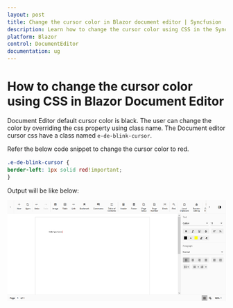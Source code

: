 ```yaml
---
layout: post
title: Change the cursor color in Blazor document editor | Syncfusion
description: Learn how to change the cursor color using CSS in the Syncfusion Blazor Document Editor component and much more.
platform: Blazor
control: DocumentEditor
documentation: ug
---
```


# How to change the cursor color using CSS in Blazor Document Editor

Document Editor default cursor color is black. The user can change the color by overriding the css property using class name. The Document editor cursor css have a class named `e-de-blink-cursor`.

Refer the below code snippet to change the cursor color to red.

```css
.e-de-blink-cursor {
border-left: 1px solid red!important;
}
```

Output will be like below:

![Change the cursor color in document editor](../images/cursor-css.png)
